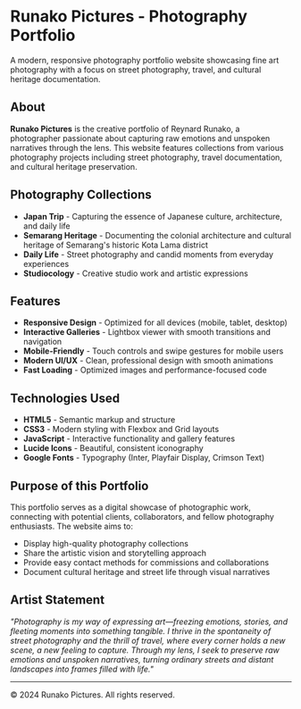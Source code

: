# Runako Pictures - Photography Portfolio

A modern, responsive photography portfolio website showcasing fine art photography with a focus on street photography, travel, and cultural heritage documentation.

## About

**Runako Pictures** is the creative portfolio of Reynard Runako, a photographer passionate about capturing raw emotions and unspoken narratives through the lens. This website features collections from various photography projects including street photography, travel documentation, and cultural heritage preservation.

## Photography Collections

- **Japan Trip** - Capturing the essence of Japanese culture, architecture, and daily life
- **Semarang Heritage** - Documenting the colonial architecture and cultural heritage of Semarang's historic Kota Lama district
- **Daily Life** - Street photography and candid moments from everyday experiences
- **Studiocology** - Creative studio work and artistic expressions

## Features

- **Responsive Design** - Optimized for all devices (mobile, tablet, desktop)
- **Interactive Galleries** - Lightbox viewer with smooth transitions and navigation
- **Mobile-Friendly** - Touch controls and swipe gestures for mobile users
- **Modern UI/UX** - Clean, professional design with smooth animations
- **Fast Loading** - Optimized images and performance-focused code

## Technologies Used

- **HTML5** - Semantic markup and structure
- **CSS3** - Modern styling with Flexbox and Grid layouts
- **JavaScript** - Interactive functionality and gallery features
- **Lucide Icons** - Beautiful, consistent iconography
- **Google Fonts** - Typography (Inter, Playfair Display, Crimson Text)

## Purpose of this Portfolio

This portfolio serves as a digital showcase of photographic work, connecting with potential clients, collaborators, and fellow photography enthusiasts. The website aims to:

- Display high-quality photography collections
- Share the artistic vision and storytelling approach
- Provide easy contact methods for commissions and collaborations
- Document cultural heritage and street life through visual narratives

## Artist Statement

*"Photography is my way of expressing art—freezing emotions, stories, and fleeting moments into something tangible. I thrive in the spontaneity of street photography and the thrill of travel, where every corner holds a new scene, a new feeling to capture. Through my lens, I seek to preserve raw emotions and unspoken narratives, turning ordinary streets and distant landscapes into frames filled with life."*

---

© 2024 Runako Pictures. All rights reserved.
